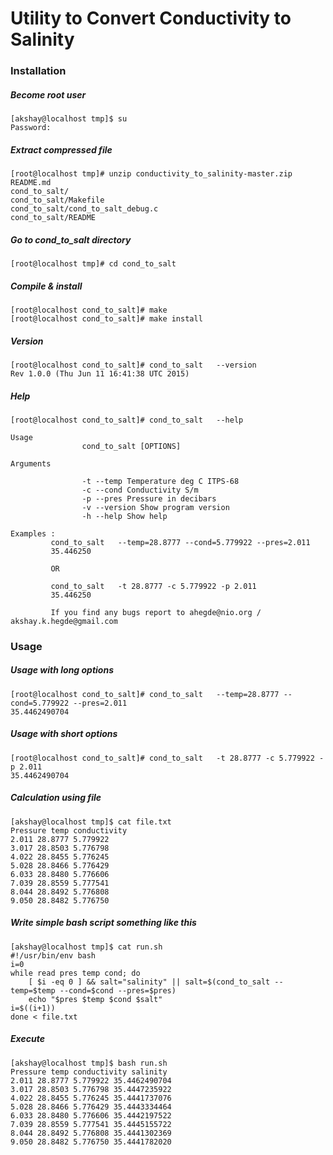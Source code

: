 # Utility to Convert Conductivity to Salinity

### Installation

##### Become root user
```
[akshay@localhost tmp]$ su 
Password: 
```
##### Extract compressed file
```
[root@localhost tmp]# unzip conductivity_to_salinity-master.zip
README.md
cond_to_salt/ 
cond_to_salt/Makefile 
cond_to_salt/cond_to_salt_debug.c 
cond_to_salt/README 
```

##### Go to cond_to_salt directory

```
[root@localhost tmp]# cd cond_to_salt
```

##### Compile & install

```
[root@localhost cond_to_salt]# make 
[root@localhost cond_to_salt]# make install 
```

##### Version

```
[root@localhost cond_to_salt]# cond_to_salt   --version 
Rev 1.0.0 (Thu Jun 11 16:41:38 UTC 2015) 
```

##### Help

```
[root@localhost cond_to_salt]# cond_to_salt   --help 

Usage               
                cond_to_salt [OPTIONS] 

Arguments 

                -t --temp Temperature deg C ITPS-68 
                -c --cond Conductivity S/m 
                -p --pres Pressure in decibars 
                -v --version Show program version 
                -h --help Show help 

Examples : 
	     cond_to_salt   --temp=28.8777 --cond=5.779922 --pres=2.011 
	     35.446250 

	     OR 

	     cond_to_salt   -t 28.8777 -c 5.779922 -p 2.011 
	     35.446250 

         If you find any bugs report to ahegde@nio.org / akshay.k.hegde@gmail.com 
``` 

### Usage

##### Usage with long options

```
[root@localhost cond_to_salt]# cond_to_salt   --temp=28.8777 --cond=5.779922 --pres=2.011 
35.4462490704
``` 

##### Usage with short options

```
[root@localhost cond_to_salt]# cond_to_salt   -t 28.8777 -c 5.779922 -p 2.011 
35.4462490704
```

##### Calculation using file

```
[akshay@localhost tmp]$ cat file.txt 
Pressure temp conductivity 
2.011 28.8777 5.779922 
3.017 28.8503 5.776798 
4.022 28.8455 5.776245 
5.028 28.8466 5.776429 
6.033 28.8480 5.776606 
7.039 28.8559 5.777541 
8.044 28.8492 5.776808 
9.050 28.8482 5.776750
``` 

##### Write simple bash script something like this

```
[akshay@localhost tmp]$ cat run.sh 
#!/usr/bin/env bash 
i=0 
while read pres temp cond; do 
	[ $i -eq 0 ] && salt="salinity" || salt=$(cond_to_salt --temp=$temp --cond=$cond --pres=$pres) 
	echo "$pres $temp $cond $salt" 
i=$((i+1)) 
done < file.txt
``` 

##### Execute

```
[akshay@localhost tmp]$ bash run.sh 
Pressure temp conductivity salinity 
2.011 28.8777 5.779922 35.4462490704 
3.017 28.8503 5.776798 35.4447235922 
4.022 28.8455 5.776245 35.4441737076 
5.028 28.8466 5.776429 35.4443334464 
6.033 28.8480 5.776606 35.4442197522 
7.039 28.8559 5.777541 35.4445155722 
8.044 28.8492 5.776808 35.4441302369 
9.050 28.8482 5.776750 35.4441782020
``` 


